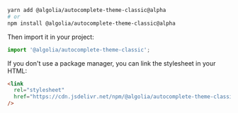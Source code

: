 ```bash
yarn add @algolia/autocomplete-theme-classic@alpha
# or
npm install @algolia/autocomplete-theme-classic@alpha
```

Then import it in your project:

```js
import '@algolia/autocomplete-theme-classic';
```

If you don't use a package manager, you can link the stylesheet in your HTML:

```html
<link
  rel="stylesheet"
  href="https://cdn.jsdelivr.net/npm/@algolia/autocomplete-theme-classic@alpha"
/>
```
